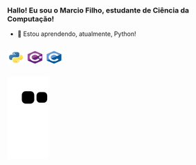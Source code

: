 ### Hallo! Eu sou o Marcio Filho, estudante de Ciência da Computação!

- 🌱 Estou aprendendo, atualmente, Python!

<div style="display: inline_block"><br>
  <img align="center" alt="mzn-Python" height="30" width="40" src="https://raw.githubusercontent.com/devicons/devicon/master/icons/python/python-original.svg">
  <img align="center" alt="mzn-Csharp" height="30" width="40" src="https://raw.githubusercontent.com/devicons/devicon/master/icons/csharp/csharp-original.svg">
  <img align="center" alt="mzn-C" height="30" width="40" src="https://raw.githubusercontent.com/devicons/devicon/master/icons/c/c-original.svg">
</div>

##
 
 ![Snake animation](https://github.com/marantonieto/marantonieto/blob/output/github-contribution-grid-snake.svg)
